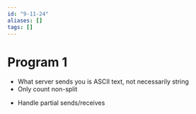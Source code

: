 ```yaml
---
id: "9-11-24"
aliases: []
tags: []
---
```


# Program 1
- What server sends you is ASCII text, not necessarily string
- Only count non-split <p>
- Handle partial sends/receives
